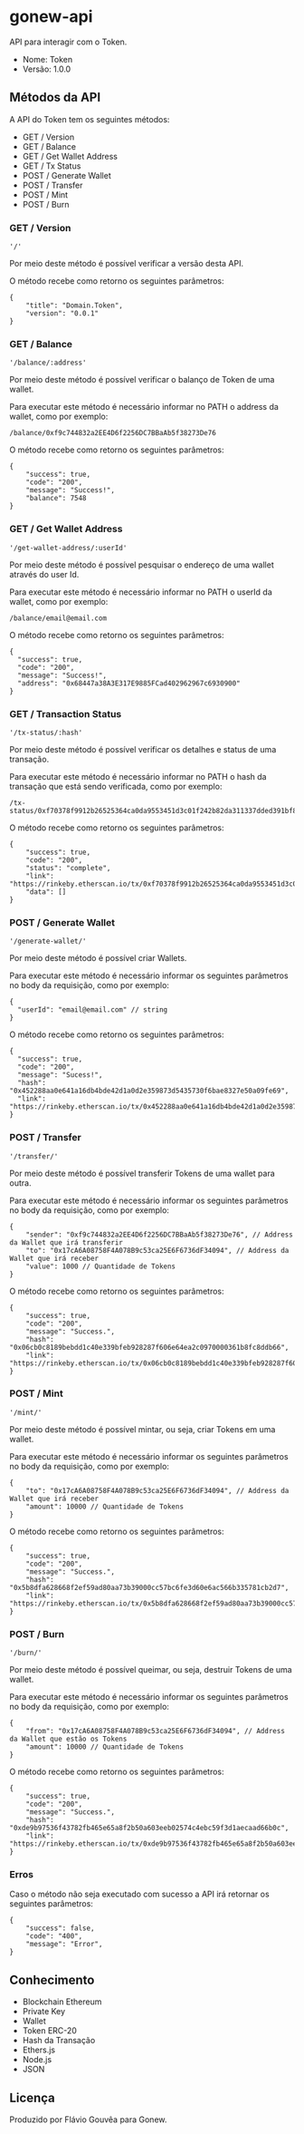 # gonew-api

API para interagir com o Token.

* Nome: Token
* Versão: 1.0.0

## Métodos da API

A API do Token tem os seguintes métodos:

* GET / Version
* GET / Balance
* GET / Get Wallet Address
* GET / Tx Status
* POST / Generate Wallet
* POST / Transfer
* POST / Mint
* POST / Burn

### GET / Version

```
'/'
```

Por meio deste método é possível verificar a versão desta API.

O método recebe como retorno os seguintes parâmetros:

```
{
    "title": "Domain.Token",
    "version": "0.0.1"
}
```

### GET / Balance

```
'/balance/:address'
```

Por meio deste método é possível verificar o balanço de Token de uma wallet.

Para executar este método é necessário informar no PATH o address da wallet, como por exemplo:

```
/balance/0xf9c744832a2EE4D6f2256DC7BBaAb5f38273De76
```

O método recebe como retorno os seguintes parâmetros:

```
{
    "success": true,
    "code": "200",
    "message": "Success!",
    "balance": 7548
}
```

### GET / Get Wallet Address

```
'/get-wallet-address/:userId'
```

Por meio deste método é possível pesquisar o endereço de uma wallet através do user Id.

Para executar este método é necessário informar no PATH o userId da wallet, como por exemplo:

```
/balance/email@email.com
```

O método recebe como retorno os seguintes parâmetros:

```
{
  "success": true,
  "code": "200",
  "message": "Success!",
  "address": "0x68447a38A3E317E9885FCad402962967c6930900"
}
```

### GET / Transaction Status

```
'/tx-status/:hash'
```

Por meio deste método é possível verificar os detalhes e status de uma transação.

Para executar este método é necessário informar no PATH o hash da transação que está sendo verificada, como por exemplo:

```
/tx-status/0xf70378f9912b26525364ca0da9553451d3c01f242b82da311337dded391bf89c
```

O método recebe como retorno os seguintes parâmetros:

```
{
    "success": true,
    "code": "200",
    "status": "complete",
    "link": "https://rinkeby.etherscan.io/tx/0xf70378f9912b26525364ca0da9553451d3c01f242b82da311337dded391bf89c",
    "data": []
}
```

### POST / Generate Wallet

```
'/generate-wallet/'
```

Por meio deste método é possível criar Wallets.

Para executar este método é necessário informar os seguintes parâmetros no body da requisição, como por exemplo:

```
{
  "userId": "email@email.com" // string
}
```

O método recebe como retorno os seguintes parâmetros:

```
{
  "success": true,
  "code": "200",
  "message": "Sucess!",
  "hash": "0x452288aa0e641a16db4bde42d1a0d2e359873d5435730f6bae8327e50a09fe69",
  "link": "https://rinkeby.etherscan.io/tx/0x452288aa0e641a16db4bde42d1a0d2e359873d5435730f6bae8327e50a09fe69"
}
```

### POST / Transfer

```
'/transfer/'
```

Por meio deste método é possível transferir Tokens de uma wallet para outra.

Para executar este método é necessário informar os seguintes parâmetros no body da requisição, como por exemplo:

```
{
	"sender": "0xf9c744832a2EE4D6f2256DC7BBaAb5f38273De76", // Address da Wallet que irá transferir
	"to": "0x17cA6A08758F4A078B9c53ca25E6F6736dF34094", // Address da Wallet que irá receber
	"value": 1000 // Quantidade de Tokens
}
```

O método recebe como retorno os seguintes parâmetros:

```
{
    "success": true,
    "code": "200",
    "message": "Success.",
    "hash": "0x06cb0c8189bebdd1c40e339bfeb928287f606e64ea2c0970000361b8fc8ddb66",
    "link": "https://rinkeby.etherscan.io/tx/0x06cb0c8189bebdd1c40e339bfeb928287f606e64ea2c0970000361b8fc8ddb66"
}
```

### POST / Mint

```
'/mint/'
```

Por meio deste método é possível mintar, ou seja, criar Tokens em uma wallet.

Para executar este método é necessário informar os seguintes parâmetros no body da requisição, como por exemplo:

```
{
	"to": "0x17cA6A08758F4A078B9c53ca25E6F6736dF34094", // Address da Wallet que irá receber
	"amount": 10000 // Quantidade de Tokens
}
```

O método recebe como retorno os seguintes parâmetros:

```
{
    "success": true,
    "code": "200",
    "message": "Success.",
    "hash": "0x5b8dfa628668f2ef59ad80aa73b39000cc57bc6fe3d60e6ac566b335781cb2d7",
    "link": "https://rinkeby.etherscan.io/tx/0x5b8dfa628668f2ef59ad80aa73b39000cc57bc6fe3d60e6ac566b335781cb2d7"
}
```

### POST / Burn

```
'/burn/'
```

Por meio deste método é possível queimar, ou seja, destruir Tokens de uma wallet.

Para executar este método é necessário informar os seguintes parâmetros no body da requisição, como por exemplo:

```
{
	"from": "0x17cA6A08758F4A078B9c53ca25E6F6736dF34094", // Address da Wallet que estão os Tokens
	"amount": 10000 // Quantidade de Tokens
}
```

O método recebe como retorno os seguintes parâmetros:

```
{
    "success": true,
    "code": "200",
    "message": "Success.",
    "hash": "0xde9b97536f43782fb465e65a8f2b50a603eeb02574c4ebc59f3d1aecaad66b0c",
    "link": "https://rinkeby.etherscan.io/tx/0xde9b97536f43782fb465e65a8f2b50a603eeb02574c4ebc59f3d1aecaad66b0c"
}
```

### Erros

Caso o método não seja executado com sucesso a API irá retornar os seguintes parâmetros:

```
{
    "success": false,
    "code": "400",
    "message": "Error",
}
```

## Conhecimento

* Blockchain Ethereum
* Private Key
* Wallet
* Token ERC-20
* Hash da Transação
* Ethers.js
* Node.js
* JSON

## Licença

Produzido por Flávio Gouvêa para Gonew.
